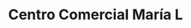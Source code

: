 ---
title: "Centro Comercial María L"
url: /trujillo/centro-comercial-maria-l/
shop: Einkaufszentrum
---